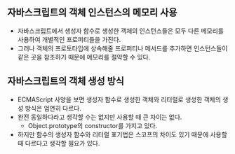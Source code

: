 ## 자바스크립트의 객체 인스턴스의 메모리 사용
- 자바스크립트에서 생성자 함수로 생성한 객체의 인스턴스들은 모두 다른 메모리를 사용하여 개별적인 프로퍼티들을 가진다.
- 그러나 객체의 프로토타입에 상속해줄 프로퍼티나 메서드를 추가하면 인스턴스들이 같은 곳을 참조하기 때문에 메모리를 절약할 수 있다.

## 자바스크립트의 객체 생성 방식
- ECMAScript 사양을 보면 생성자 함수로 생성한 객체와 리터럴로 생성한 객체의 생성 방식은 엄연히 다르다.
- 완전 동일하다라고 생각할 수는 없지만 사용할 때 큰 차이는 없다.
	- Object.prototype의 constructor를 가지고 있다.
- 하지만 함수의 생성자 함수와 리터럴 표기법은 스코프의 차이도 있기 때문에 사용할 때 다르다고 생각할 필요가 있다.